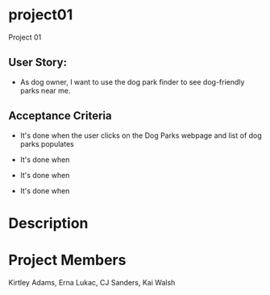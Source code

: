 # project01
Project 01


## User Story:

* As dog owner, I want to use the dog park finder to see dog-friendly parks near me.

## Acceptance Criteria

* It's done when the user clicks on the Dog Parks webpage and list of dog parks populates
<!-- If user account has zipcode, can pull user zipcode to populate dog parks nearby -->
<!-- otherwise, input zipcode (or use current location?) -->

* It's done when 

* It's done when 

* It's done when 

# Description

# Project Members
Kirtley Adams, Erna Lukac, CJ Sanders, Kai Walsh